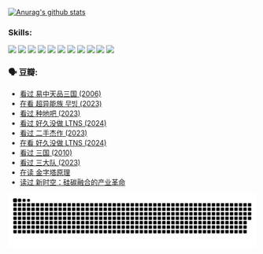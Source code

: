 
[![Anurag's github stats](https://github-readme-stats.vercel.app/api?username=w940853815)](https://github.com/anuraghazra/github-readme-stats)

### Skills:

<code><img height="32" src="https://cdn.jsdelivr.net/npm/simple-icons@v5/icons/python.svg"></code>
<code><img height="32" src="https://cdn.jsdelivr.net/npm/simple-icons@v5/icons/javascript.svg"></code>
<code><img height="32" src="https://cdn.jsdelivr.net/npm/simple-icons@v5/icons/django.svg"></code>
<code><img height="32" src="https://cdn.jsdelivr.net/npm/simple-icons@v5/icons/flask.svg"></code>
<code><img height="32" src="https://cdn.jsdelivr.net/npm/simple-icons@v5/icons/vuetify.svg"></code>
<code><img height="32" src="https://cdn.jsdelivr.net/npm/simple-icons@v5/icons/git.svg"></code>
<code><img height="32" src="https://cdn.jsdelivr.net/npm/simple-icons@v5/icons/docker.svg"></code>
<code><img height="32" src="https://cdn.jsdelivr.net/npm/simple-icons@v5/icons/postgresql.svg"></code>
<code><img height="32" src="https://cdn.jsdelivr.net/npm/simple-icons@v5/icons/elasticsearch.svg"></code>
<code><img height="32" src="https://cdn.jsdelivr.net/npm/simple-icons@v5/icons/macos.svg"></code>
<code><img height="32" src="https://cdn.jsdelivr.net/npm/simple-icons@v5/icons/linux.svg"></code>

### 🗣 豆瓣:

<!-- DOUBAN-ACTIVITIES:START -->
- [看过 易中天品三国‎ (2006)](https://www.douban.com/people/136069238/status/4529910812/?_i=08604551)
- [在看 超异能族 무빙‎ (2023)](https://www.douban.com/people/136069238/status/4527291077/?_i=08604551)
- [看过 种地吧‎ (2023)](https://www.douban.com/people/136069238/status/4527289637/?_i=08604551)
- [看过 好久没做 LTNS‎ (2024)](https://www.douban.com/people/136069238/status/4527289515/?_i=08604551)
- [看过 二手杰作‎ (2023)](https://www.douban.com/people/136069238/status/4522502716/?_i=08604551)
- [在看 好久没做 LTNS‎ (2024)](https://www.douban.com/people/136069238/status/4521969883/?_i=08604551)
- [看过 三国‎ (2010)](https://www.douban.com/people/136069238/status/4521634661/?_i=08604551)
- [看过 三大队‎ (2023)](https://www.douban.com/people/136069238/status/4510323325/?_i=08604551)
- [在读 金字塔原理](https://www.douban.com/people/136069238/status/4507497587/?_i=08604551)
- [读过 新时空：硅碳融合的产业革命](https://www.douban.com/people/136069238/status/4506659177/?_i=08604551)
<!-- DOUBAN-ACTIVITIES:END -->


![Snake animation](https://raw.githubusercontent.com/w940853815/w940853815/output/github-contribution-grid-snake.svg)

<!--
**w940853815/w940853815** is a ✨ _special_ ✨ repository because its `README.md` (this file) appears on your GitHub profile.

Here are some ideas to get you started:

- 🔭 I’m currently working on ...
- 🌱 I’m currently learning ...
- 👯 I’m looking to collaborate on ...
- 🤔 I’m looking for help with ...
- 💬 Ask me about ...
- 📫 How to reach me: ...
- 😄 Pronouns: ...
- ⚡ Fun fact: ...
-->
